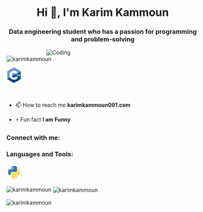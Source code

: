 <h1 align="center">Hi 👋, I'm Karim Kammoun</h1>
<h3 align="center">Data engineering student who has a passion for programming and problem-solving</h3>
<img align="right" alt="Coding" width="400" src="https://camo.githubusercontent.com/9792d43627b178fd4a45bcabb3647d7b34a62d64baf96a19abf6ea19d5cea8dd/68747470733a2f2f63646e2e6472696262626c652e636f6d2f75736572732f313138373833362f73637265656e73686f74732f363533393432392f70726f6772616d65722e676966"

<p align="left"> <img src="https://komarev.com/ghpvc/?username=karimkammoun&label=Profile%20views&color=0e75b6&style=flat" alt="karimkammoun" /> </p>
 <img src="https://raw.githubusercontent.com/devicons/devicon/master/icons/cplusplus/cplusplus-original.svg" alt="cplusplus" width="40" height="40"/>
<p align="left"> <a href="https://twitter.com/" target="blank"><img src="https://img.shields.io/twitter/follow/?logo=twitter&style=for-the-badge" alt="" /></a> </p>

- 📫 How to reach me **karimkammoun091.com**

- ⚡ Fun fact **I am Funny**

<h3 align="left">Connect with me:</h3>
<p align="left">
</p>

<h3 align="left">Languages and Tools:</h3>
<p align="left"> <a href="https://www.python.org" target="_blank" rel="noreferrer"> <img src="https://raw.githubusercontent.com/devicons/devicon/master/icons/python/python-original.svg" alt="python" width="40" height="40"/> </a> </p>

<p><img align="left" src="https://github-readme-stats.vercel.app/api/top-langs?username=karimkammoun&show_icons=true&locale=en&layout=compact" alt="karimkammoun" /></p>

<p>&nbsp;<img align="center" src="https://github-readme-stats.vercel.app/api?username=karimkammoun&show_icons=true&locale=en" alt="karimkammoun" /></p>

<p><img align="center" src="https://github-readme-streak-stats.herokuapp.com/?user=karimkammoun&" alt="karimkammoun" /></p>
